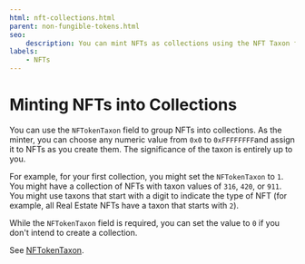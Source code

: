 ```yaml
---
html: nft-collections.html
parent: non-fungible-tokens.html
seo:
    description: You can mint NFTs as collections using the NFT Taxon field.
labels:
    - NFTs
---
```

# Minting NFTs into Collections

You can use the `NFTokenTaxon` field to group NFTs into collections. As the minter, you can choose any numeric value from `0x0` to `0xFFFFFFFF`and assign it to NFTs as you create them. The significance of the taxon is entirely up to you.

For example, for your first collection, you might set the `NFTokenTaxon` to `1`. You might have a collection of NFTs with taxon values of `316`, `420`, or `911`. You might use taxons that start with a digit to indicate the type of NFT (for example, all Real Estate NFTs have a taxon that starts with `2`).

While the `NFTokenTaxon` field is required, you can set the value to `0` if you don't intend to create a collection.

See [NFTokenTaxon](../../../references/protocol/data-types/nftoken.md#nftokentaxon).
